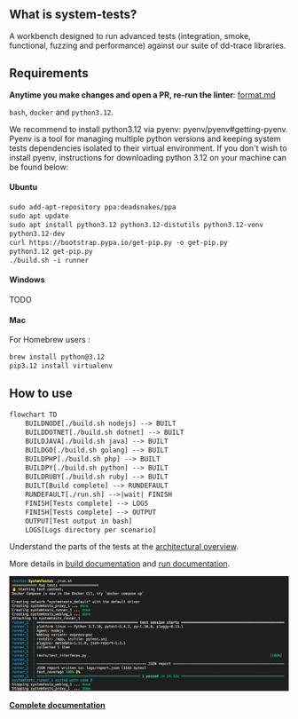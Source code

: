 ## What is system-tests?

A workbench designed to run advanced tests (integration, smoke, functional, fuzzing and performance) against our suite of dd-trace libraries.

## Requirements

**Anytime you make changes and open a PR, re-run the linter**: [format.md](docs/edit/format.md)

`bash`, `docker` and `python3.12`.

We recommend to install python3.12 via pyenv: pyenv/pyenv#getting-pyenv. Pyenv is a tool for managing multiple python versions and keeping system tests dependencies isolated to their virtual environment. If you don't wish to install pyenv, instructions for downloading python 3.12 on your machine can be found below:

#### Ubuntu

```
sudo add-apt-repository ppa:deadsnakes/ppa
sudo apt update
sudo apt install python3.12 python3.12-distutils python3.12-venv python3.12-dev
curl https://bootstrap.pypa.io/get-pip.py -o get-pip.py
python3.12 get-pip.py
./build.sh -i runner
```

#### Windows

TODO

#### Mac

For Homebrew users :

```
brew install python@3.12
pip3.12 install virtualenv
```

## How to use

```mermaid
flowchart TD
    BUILDNODE[./build.sh nodejs] --> BUILT
    BUILDDOTNET[./build.sh dotnet] --> BUILT
    BUILDJAVA[./build.sh java] --> BUILT
    BUILDGO[./build.sh golang] --> BUILT
    BUILDPHP[./build.sh php] --> BUILT
    BUILDPY[./build.sh python] --> BUILT
    BUILDRUBY[./build.sh ruby] --> BUILT
    BUILT[Build complete] --> RUNDEFAULT
    RUNDEFAULT[./run.sh] -->|wait| FINISH
    FINISH[Tests complete] --> LOGS
    FINISH[Tests complete] --> OUTPUT
    OUTPUT[Test output in bash]
    LOGS[Logs directory per scenario]
```

Understand the parts of the tests at the [architectural overview](https://github.com/DataDog/system-tests/blob/main/docs/architecture/overview.md).

More details in [build documentation](https://github.com/DataDog/system-tests/blob/main/docs/execute/build.md) and [run documentation](https://github.com/DataDog/system-tests/blob/main/docs/execute/run.md).

![Output on success](./utils/assets/output.png?raw=true)

**[Complete documentation](https://github.com/DataDog/system-tests/blob/main/docs)**

